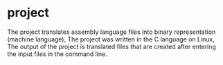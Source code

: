# project
The project translates assembly language files into binary representation (machine language),
The project was written in the C language on Linux,
The output of the project is translated files that are created after entering the input files in the command line.

